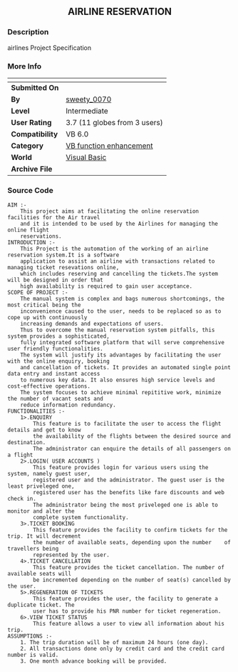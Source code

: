 ﻿<div align="center">

## AIRLINE RESERVATION


</div>

### Description

airlines Project Specification
 
### More Info
 


<span>             |<span>
---                |---
**Submitted On**   |
**By**             |[sweety\_0070](https://github.com/Planet-Source-Code/PSCIndex/blob/master/ByAuthor/sweety-0070.md)
**Level**          |Intermediate
**User Rating**    |3.7 (11 globes from 3 users)
**Compatibility**  |VB 6\.0
**Category**       |[VB function enhancement](https://github.com/Planet-Source-Code/PSCIndex/blob/master/ByCategory/vb-function-enhancement__1-25.md)
**World**          |[Visual Basic](https://github.com/Planet-Source-Code/PSCIndex/blob/master/ByWorld/visual-basic.md)
**Archive File**   |[](https://github.com/Planet-Source-Code/sweety-0070-airline-reservation__1-70051/archive/master.zip)





### Source Code

```
AIM :-
	This project aims at facilitating the online reservation facilities for the Air travel
	and it is intended to be used by the Airlines for managing the online flight
	reservations.
INTRODUCTION :-
	This Project is the automation of the working of an airline reservation system.It is a software
	application to assist an airline with transactions related to managing ticket resevations online,
	which includes reserving and cancelling the tickets.The system will be designed in order that
	high availability is required to gain user acceptance.
SCOPE OF PROJECT :-
	The manual system is complex and bags numerous shortcomings, the most critical being the
	inconvenience caused to the user, needs to be replaced so as to cope up with continuously
	increasing demands and expectations of users.
	Thus to overcome the manual reservation system pitfalls, this system provides a sophisticated,
	fully integrated software platform that will serve comprehensive user friendly functionalities.
	The system will justify its advantages by facilitating the user with the online enquiry, booking
	and cancellation of tickets. It provides an automated single point data entry and instant access
	to numerous key data. It also ensures high service levels and cost-effective operations.
	The system focuses to achieve minimal repititive work, minimize the number of vacant seats and
	reduce information redundancy.
FUNCTIONALITIES :-
	1>.ENQUIRY
		This feature is to facilitate the user to access the flight details and get to know
		the availability of the flights between the desired source and destination.
		The administrator can enquire the details of all passengers on a flight
	2>.LOGIN( USER ACCOUNTS )
		This feature provides login for various users using the system, namely guest user,
		registered user and the administrator. The guest user is the least priveleged one,
		registered user has the benefits like fare discounts and web check in.
		The administrator being the most priveleged one is able to monitor and alter the
		complete system functionality.
	3>.TICKET BOOKING
		This feature provides the facility to confirm tickets for the trip. It will decrement
		the number of available seats, depending upon the number	of travellers being
		represented by the user.
	4>.TICKET CANCELLATION
		This feature provides the ticket cancellation. The number of available seats will
		be incremented depending on the number of seat(s) cancelled by the user.
	5>.REGENERATION OF TICKETS
		This feature provides the user, the facility to generate a duplicate ticket. The
		user has to provide his PNR number for ticket regeneration.
	6>.VIEW TICKET STATUS
		This feature allows a user to view all information about his trip.
ASSUMPTIONS :-
	1. The trip duration will be of maximum 24 hours (one day).
	2. All transactions done only by credit card and the credit card number is valid.
	3. One month advance booking will be provided.
```

